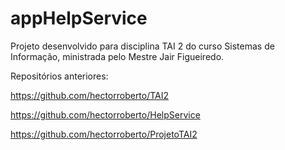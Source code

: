 # appHelpService
Projeto desenvolvido para disciplina TAI 2 do curso Sistemas de Informação, ministrada pelo Mestre Jair Figueiredo.


Repositórios anteriores: 

https://github.com/hectorroberto/TAI2

https://github.com/hectorroberto/HelpService

https://github.com/hectorroberto/ProjetoTAI2


